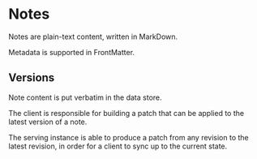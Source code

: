 # Notes

Notes are plain-text content, written in MarkDown.

Metadata is supported in FrontMatter.

## Versions
Note content is put verbatim in the data store.

The client is responsible for building a patch that can be
applied to the latest version of a note.

The serving instance is able to produce a patch from any
revision to the latest revision, in order for a client to
sync up to the current state.
